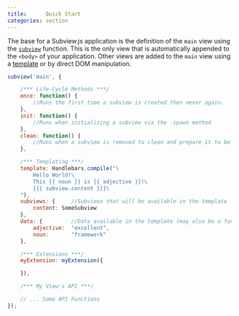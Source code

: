 ```yaml
---
title:      Quick Start
categories: section
---
```


The base for a Subview.js application is the definition of the `main` view using the [`subview`](#subview) function. This is the only view that is automatically appended to the `<body>` of your application.  Other views are added to the `main` view using a [template](#Subview-Templating) or by direct DOM manipulation.

```javascript
subview('main', {

    /*** Life-Cycle Methods ***/
    once: function() {
        //Runs the first time a subview is created then never again.
    },
    init: function() {
        //Runs when initializing a subview via the .spawn method
    },
    clean: function() {
        //Runs when a subview is removed to clean and prepare it to be reused
    },

    /*** Templating ***/
    template: Handlebars.compile("\
        Hello World!\
        This {{ noun }} is {{ adjective }}!\
        {{{ subview.content }}}\
    "),
    subviews: {     //Subviews that will be available in the template
        content: SomeSubview
    },
    data: {         //Data available in the template (may also be a function)
        adjective:  "excellent",
        noun:       "framework"
    },

    /*** Extensions ***/
    myExtension: myExtension({

    }),

    /*** My View's API ***/

    // ... Some API Functions
});
```
